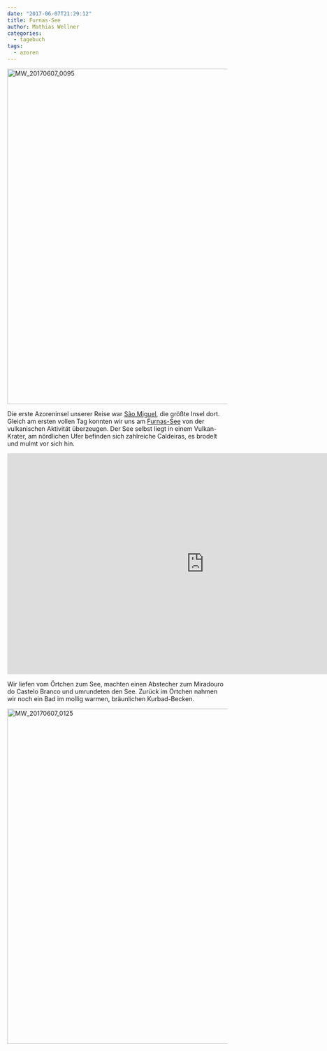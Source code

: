 ```yaml
---
date: "2017-06-07T21:29:12"
title: Furnas-See
author: Mathias Wellner
categories:
  - tagebuch
tags:
  - azoren
---
```

<a data-flickr-embed="true"  href="https://www.flickr.com/photos/mwellner/35333551470/in/dateposted-public/" title="MW_20170607_0095"><img src="https://farm5.staticflickr.com/4019/35333551470_004f26a4c1_b.jpg" width="1024" height="768" alt="MW_20170607_0095"></a><script async src="//embedr.flickr.com/assets/client-code.js" charset="utf-8"></script>

Die erste Azoreninsel unserer Reise war [São Miguel](https://de.wikipedia.org/wiki/S%C3%A3o_Miguel), die größte Insel dort. Gleich am ersten vollen Tag konnten wir uns am [Furnas-See](https://de.wikipedia.org/wiki/Furnas-See_(Azoren)) von der vulkanischen Aktivität überzeugen. Der See selbst liegt in einem Vulkan-Krater, am nördlichen Ufer befinden sich zahlreiche Caldeiras, es brodelt und mulmt vor sich hin. 

<iframe src="https://player.vimeo.com/video/224237607?loop=1&title=0&byline=0&portrait=0" width="900" height="506" frameborder="0" webkitallowfullscreen mozallowfullscreen allowfullscreen></iframe>

Wir liefen vom Örtchen zum See, machten einen Abstecher zum Miradouro do Castelo Branco und umrundeten den See. Zurück im Örtchen nahmen wir noch ein Bad im mollig warmen, bräunlichen Kurbad-Becken.

<a data-flickr-embed="true"  href="https://www.flickr.com/photos/mwellner/35551859962/in/dateposted-public/" title="MW_20170607_0125"><img src="https://farm5.staticflickr.com/4216/35551859962_f170987683_b.jpg" width="1024" height="768" alt="MW_20170607_0125"></a><script async src="//embedr.flickr.com/assets/client-code.js" charset="utf-8"></script>